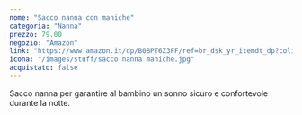 ```yaml
---
nome: "Sacco nanna con maniche"
categoria: "Nanna"
prezzo: 79.00
negozio: "Amazon"
link: "https://www.amazon.it/dp/B0BPT6Z3FF/ref=br_dsk_yr_itemdt_dp?colid=3QGQUT8WCNDK0&coliid=I1XO0RRSXHEYPH&th=1"
icona: "/images/stuff/sacco nanna maniche.jpg"
acquistato: false
---
```


Sacco nanna per garantire al bambino un sonno sicuro e confortevole durante la notte.
